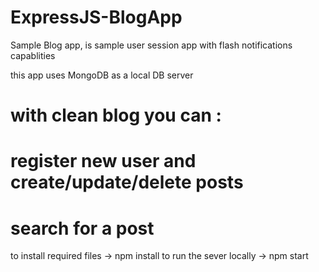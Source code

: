 # ExpressJS-BlogApp
Sample Blog app, is sample user session app with flash notifications capablities

this app uses  MongoDB as a local DB server

with clean blog you can :
=========================
# register new user and create/update/delete posts
# search for a post 

to install required files -> npm install 
to run the sever locally -> npm start




